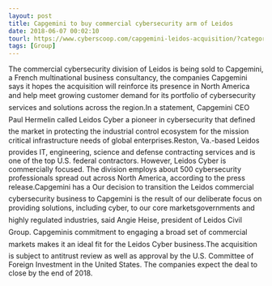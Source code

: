 ```yaml
---
layout: post
title: Capgemini to buy commercial cybersecurity arm of Leidos
date: 2018-06-07 00:02:10
tourl: https://www.cyberscoop.com/capgemini-leidos-acquisition/?category_news=technology
tags: [Group]
---
```

The commercial cybersecurity division of Leidos is being sold to Capgemini, a French multinational business consultancy, the companies Capgemini says it hopes the acquisition will reinforce its presence in North America and help meet growing customer demand for its portfolio of cybersecurity services and solutions across the region.In a statement, Capgemini CEO Paul Hermelin called Leidos Cyber a pioneer in cybersecurity that defined the market in protecting the industrial control ecosystem for the mission critical infrastructure needs of global enterprises.Reston, Va.-based Leidos provides IT, engineering, science and defense contracting services and is one of the top U.S. federal contractors. However, Leidos Cyber is commercially focused. The division employs about 500 cybersecurity professionals spread out across North America, according to the press release.Capgemini has a Our decision to transition the Leidos commercial cybersecurity business to Capgemini is the result of our deliberate focus on providing solutions, including cyber, to our core marketsgovernments and highly regulated industries, said Angie Heise, president of Leidos Civil Group. Capgeminis commitment to engaging a broad set of commercial markets makes it an ideal fit for the Leidos Cyber business.The acquisition is subject to antitrust review as well as approval by the U.S. Committee of Foreign Investment in the United States. The companies expect the deal to close by the end of 2018.